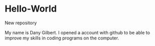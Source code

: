 # Hello-World
New repository

My name is Dany Gilbert. I opened a account with github to be able to improve my skills in coding programs on the computer.
